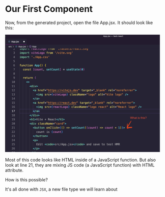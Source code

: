 # Our First Component

Now, from the generated project, open the file App.jsx. It should look like this:

![Screenshot 2023-06-08 at 17.53.16.png](./our-first-component/screenshot-2023-06-08-at-17.53.16.png)

Most of this code looks like HTML inside of a JavaScript function. But also look at line 21, they are mixing JS code (a JavaScript function) with HTML attribute.

How is this possible?

It's all done with `JSX`, a new file type we will learn about
